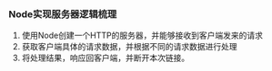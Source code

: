 ### Node实现服务器逻辑梳理
1. 使用Node创建一个HTTP的服务器，并能够接收到客户端发来的请求
2. 获取客户端具体的请求数据，并根据不同的请求数据进行处理
3. 将处理结果，响应回客户端，并断开本次链接。
 